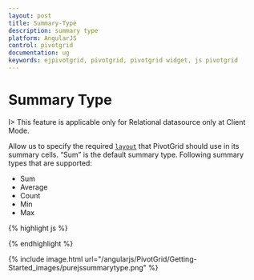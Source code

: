 ```yaml
---
layout: post
title: Summary-Type
description: summary type
platform: AngularJS
control: pivotgrid
documentation: ug
keywords: ejpivotgrid, pivotgrid, pivotgrid widget, js pivotgrid 
---
```


# Summary Type

I> This feature is applicable only for Relational datasource only at Client Mode.

Allow us to specify the required [`layout`](/api/js/ejpivotgrid#members:layout) that PivotGrid should use in its summary cells. “Sum” is the default summary type. Following summary types that are supported:

* Sum
* Average
* Count
* Min
* Max

{% highlight js %}

<script>
    var pivot_dataset = []; // Specify Data source
    var dataSource = {
            data: pivot_dataset,
            ///...
            values: [
                {
                    fieldName: "Amount",
                    fieldCaption: "Amount",
                    summaryType: ej.PivotAnalysis.SummaryType.Average
                },
                {
                    fieldName: "Quantity",
                    fieldCaption: "Quantity",
                    summaryType: ej.PivotAnalysis.SummaryType.Sum
                }
            ]
        };
 
    angular.module("PivotGridApp",["ejangular"]).controller('PivotGridCtrl', function ($scope) 
    {
        $scope.datasource = dataSource;
    });
</script>

{% endhighlight %}

{% include image.html url="/angularjs/PivotGrid/Getting-Started_images/purejssummarytype.png" %}


